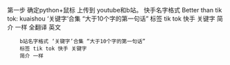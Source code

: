 第一步 确定python+鼠标 上传到 youtube和b站。
        快手名字格式 Better than tik tok: kuaishou ‘关键字’合集 “大于10个字的第一句话”
        标签 tik tok 快手 关键字
        简介 一样
        全翻译 英文
        
        b站名字格式 ‘关键字’合集 “大于10个字的第一句话”
        标签 tik tok 快手 关键字
        简介 一样